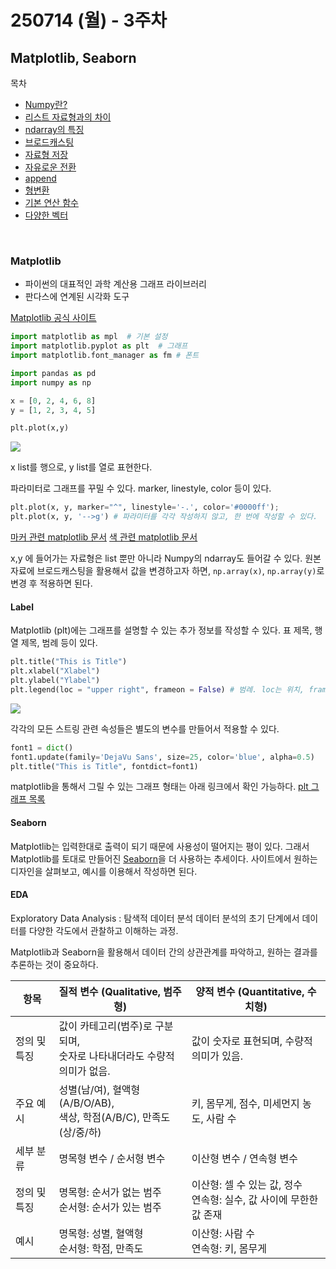 # 250714 (월) - 3주차
## Matplotlib, Seaborn

목차
- [Numpy란?](#numpy란)
- [리스트 자료형과의 차이](#리스트-자료형과의-차이)
- [ndarray의 특징](#ndarray의-특징)
- [브로드캐스팅](#브로드캐스팅)
- [자료형 저장](#같은-자료형만을-저장)
- [자유로운 전환](#자유로운-전환)
- [append](#append)
- [형변환](#형변환)
- [기본 연산 함수](#기본-연산-함수)
- [다양한 벡터](#다양한-벡터)
<br/>

### Matplotlib
- 파이썬의 대표적인 과학 계산용 그래프 라이브러리
- 판다스에 연계된 시각화 도구

[Matplotlib 공식 사이트](https://matplotlib.org/)

```py
import matplotlib as mpl  # 기본 설정
import matplotlib.pyplot as plt  # 그래프 
import matplotlib.font_manager as fm # 폰트

import pandas as pd
import numpy as np

x = [0, 2, 4, 6, 8]
y = [1, 2, 3, 4, 5]

plt.plot(x,y)
```
![](https://i.imgur.com/tgLcjNx.png)

x list를 행으로, y list를 열로 표현한다.

파라미터로 그래프를 꾸밀 수 있다. marker, linestyle, color 등이 있다.
```py
plt.plot(x, y, marker="^", linestyle='-.', color='#0000ff');
plt.plot(x, y, '-->g') # 파라미터를 각각 작성하지 않고, 한 번에 작성할 수 있다.
```
[마커 관련 matplotlib 문서](https://matplotlib.org/stable/api/markers_api.html)
[색 관련 matplotlib 문서](https://matplotlib.org/stable/gallery/color/named_colors.html)

x,y 에 들어가는 자료형은 list 뿐만 아니라 Numpy의 ndarray도 들어갈 수 있다. 원본 자료에 브로드캐스팅을 활용해서 값을 변경하고자 하면, ``np.array(x)``, ``np.array(y)``로 변경 후 적용하면 된다.

#### Label
Matplotlib (plt)에는 그래프를 설명할 수 있는 추가 정보를 작성할 수 있다. 표 제목, 행 열 제목, 범례 등이 있다.
```py
plt.title("This is Title")
plt.xlabel("Xlabel")
plt.ylabel("Ylabel")
plt.legend(loc = "upper right", frameon = False) # 범례. loc는 위치, frameone은 테두리를 뜻한다.
```

![](https://i.imgur.com/m1hHlaJ.png)

각각의 모든 스트링 관련 속성들은 별도의 변수를 만들어서 적용할 수 있다.

```py
font1 = dict()
font1.update(family='DejaVu Sans', size=25, color='blue', alpha=0.5)
plt.title("This is Title", fontdict=font1)
```

matplotlib을 통해서 그릴 수 있는 그래프 형태는 아래 링크에서 확인 가능하다.
[plt 그래프 목록](https://colab.research.google.com/notebooks/charts.ipynb)

#### Seaborn

Matplotlib는 입력한대로 출력이 되기 때문에 사용성이 떨어지는 평이 있다. 그래서 Matplotlib를 토대로 만들어진 [Seaborn](https://seaborn.pydata.org/)을 더 사용하는 추세이다.
사이트에서 원하는 디자인을 살펴보고, 예시를 이용해서 작성하면 된다.

#### EDA
Exploratory Data Analysis : 탐색적 데이터 분석
데이터 분석의 초기 단계에서 데이터를 다양한 각도에서 관찰하고 이해하는 과정.

Matplotlib과 Seaborn을 활용해서 데이터 간의 상관관계를 파악하고, 원하는 결과를 추론하는 것이 중요하다.

| 항목         | 질적 변수 (Qualitative, 범주형)                                                                 | 양적 변수 (Quantitative, 수치형)                                 |
|--------------|--------------------------------------------------------------------------------------------------|------------------------------------------------------------------|
| 정의 및 특징 | 값이 카테고리(범주)로 구분되며, <br/> 숫자로 나타내더라도 수량적 의미가 없음.| 값이 숫자로 표현되며, 수량적 의미가 있음.|
| 주요 예시    | 성별(남/여), 혈액형(A/B/O/AB), <br/> 색상, 학점(A/B/C), 만족도(상/중/하)                    | 키, 몸무게, 점수, 미세먼지 농도, 사람 수                         |
| 세부 분류   | 명목형 변수 / 순서형 변수                   | 이산형 변수 / 연속형 변수                               |
| 정의 및 특징 | 명목형: 순서가 없는 범주 <br>순서형: 순서가 있는 범주 | 이산형: 셀 수 있는 값, 정수 <br>연속형: 실수, 값 사이에 무한한 값 존재 |
| 예시      | 명목형: 성별, 혈액형 <br>순서형: 학점, 만족도     | 이산형: 사람 수 <br>연속형: 키, 몸무게                     |

